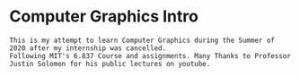 # Computer Graphics Intro
 	This is my attempt to learn Computer Graphics during the Summer of 2020 after my internship was cancelled. 
	Following MIT's 6.837 Course and assignments. Many Thanks to Professor Justin Solomon for his public lectures on youtube.
